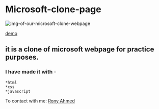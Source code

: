 # Microsoft-clone-page

![img-of-our-microsoft-clone-webpage](https://imgur.com/VmJISce.png)

[demo](https://microsoft-clone-webpage.netlify.app/)

## it is a clone of microsoft webpage for practice purposes.

### I have made it with -
    *html
    *css
    *javascript

To contact with me: [Rony Ahmed](mailto:moshiourrahmanrony@gmail.com?subject=[Web%20Project]%20Make%20Me%20A%20Website)
